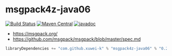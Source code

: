 # msgpack4z-java06

[![Build Status](https://secure.travis-ci.org/msgpack4z/msgpack4z-java06.png?branch=master)](http://travis-ci.org/msgpack4z/msgpack4z-java06)
[![Maven Central](https://maven-badges.herokuapp.com/maven-central/com.github.xuwei-k/msgpack4z-java06/badge.svg)](https://maven-badges.herokuapp.com/maven-central/com.github.xuwei-k/msgpack4z-java06)
[![javadoc](https://javadoc-badge.appspot.com/com.github.xuwei-k/msgpack4z-java06.svg?label=javadoc)](https://javadoc-badge.appspot.com/com.github.xuwei-k/msgpack4z-java06)

- <https://msgpack.org/>
- <https://github.com/msgpack/msgpack/blob/master/spec.md>

```scala
libraryDependencies += "com.github.xuwei-k" % "msgpack4z-java06" % "0.2.0"
```
